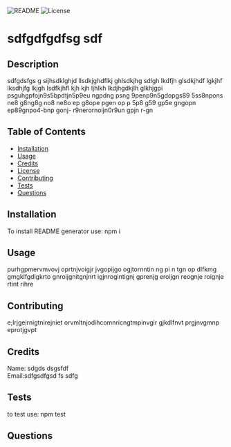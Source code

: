 ![README](https://img.shields.io/badge/NODE-README-blue?style=plastic&logo=appveyor)
![License](https://img.shields.io/badge/GPL_3.0-100%-blue?style=plastic&logo=appveyor)

#  sdfgdfgdfsg sdf

## Description

sdfgdsfgs g sijhsdklghjd llsdkjghdflkj ghlsdkjhg sdlgh lkdfjh glsdkjhdf lgkjhf lksdhjfg lkjgh lsdfkjhfl kjh kjh ljhlkh lkdjhgdkjlh glkhjgpi psguhgpfojn9s5bpdtjn5p9eu ngpdng psng 9penp9n5gdopgs89 5ss8npons ne8 g8ng8g no8 ne8o ep g8ope pgen op p 5p8 g59 gp5e gngopn ep89gnpo4-bnp gonj- r9nerornoijn0r9un gpjn r-gn 

## Table of Contents
* [Installation](#installation)
* [Usage](#usage)
* [Credits](#credits)
* [License](#license)
* [Contributing](#contributing)
* [Tests](#tests)
* [Questions](#questions)

## Installation

To install README generator use: npm i

## Usage

purhgpmervmvovj oprtnjvoigjr  jvgopijgo ogjtornntin ng pi n tgn op dlfkmg gmgklfgdlgkrto gnroijgnitgnjnrt igjnrogintignj gprenjg eroijgn reognje roignje rtint rihre


## Contributing

e;lrjgeirnigtnirejniet orvmltnjodihcomnricngtmpinvgir gjkdlfnvt prgjnvgmnp eprotjgvpt

## Credits

Name: sdgds dsgsfdf  
Email:sdfgsdfgsd fs sdfg  

## Tests

to test use: npm test

## Questions





